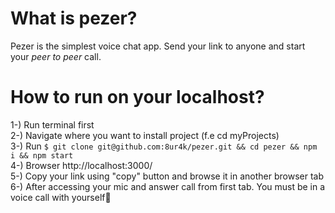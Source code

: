 # What is pezer?

Pezer is the simplest voice chat app. Send your link to anyone and start your *peer to peer* call.<br>

# How to run on your localhost?

1-) Run terminal first<br>
2-) Navigate where you want to install project (f.e cd myProjects)<br>
3-) Run `$ git clone git@github.com:8ur4k/pezer.git && cd pezer && npm i && npm start`<br>
4-) Browser http://localhost:3000/<br>
5-) Copy your link using "copy" button and browse it in another browser tab<br>
6-) After accessing your mic and answer call from first tab. You must be in a voice call with yourself🎉<br>
